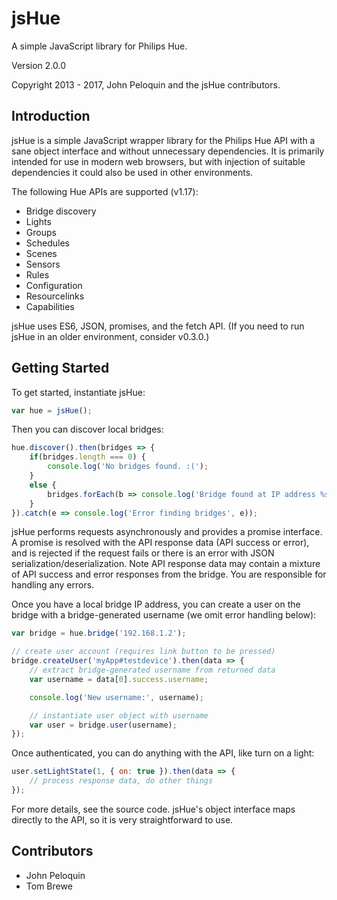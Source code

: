 # jsHue

A simple JavaScript library for Philips Hue.

Version 2.0.0

Copyright 2013 - 2017, John Peloquin and the jsHue contributors.

## Introduction

jsHue is a simple JavaScript wrapper library for the Philips Hue API with a sane
object interface and without unnecessary dependencies. It is primarily intended
for use in modern web browsers, but with injection of suitable dependencies it
could also be used in other environments.

The following Hue APIs are supported (v1.17):
- Bridge discovery
- Lights
- Groups
- Schedules
- Scenes
- Sensors
- Rules
- Configuration
- Resourcelinks
- Capabilities

jsHue uses ES6, JSON, promises, and the fetch API. (If you need to run jsHue in
an older environment, consider v0.3.0.)

## Getting Started

To get started, instantiate jsHue:

```js
var hue = jsHue();
```

Then you can discover local bridges:

```js
hue.discover().then(bridges => {
    if(bridges.length === 0) {
        console.log('No bridges found. :(');
    }
    else {
        bridges.forEach(b => console.log('Bridge found at IP address %s.', b.internalipaddress));
    }
}).catch(e => console.log('Error finding bridges', e));
```

jsHue performs requests asynchronously and provides a promise interface. A promise
is resolved with the API response data (API success or error), and is rejected if
the request fails or there is an error with JSON serialization/deserialization.
Note API response data may contain a mixture of API success and error responses
from the bridge. You are responsible for handling any errors.

Once you have a local bridge IP address, you can create a user on the bridge with
a bridge-generated username (we omit error handling below):

```js
var bridge = hue.bridge('192.168.1.2');

// create user account (requires link button to be pressed)
bridge.createUser('myApp#testdevice').then(data => {
    // extract bridge-generated username from returned data
    var username = data[0].success.username;

    console.log('New username:', username);

    // instantiate user object with username
    var user = bridge.user(username);
});
```

Once authenticated, you can do anything with the API, like turn on a light:

```js
user.setLightState(1, { on: true }).then(data => {
    // process response data, do other things
});
```

For more details, see the source code. jsHue's object interface maps directly to
the API, so it is very straightforward to use.

## Contributors

- John Peloquin
- Tom Brewe
